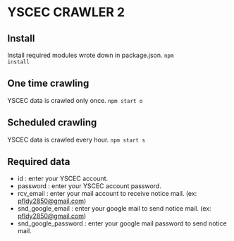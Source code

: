 YSCEC CRAWLER 2
=============

Install
-------------
Install required modules wrote down in package.json.
<code>npm install</code>


One time crawling
-------------
YSCEC data is crawled only once.
<code>npm start o</code>


Scheduled crawling
-------------
YSCEC data is crawled every hour.
<code>npm start s</code>


Required data
-------------
* id : enter your YSCEC account.
* password : enter your YSCEC account password.
* rcv_email : enter your mail account to receive notice mail. (ex: pfldy2850@gmail.com)
* snd_google_email : enter your google mail to send notice mail. (ex: pfldy2850@gmail.com)
* snd_google_password : enter your google mail password to send notice mail.
